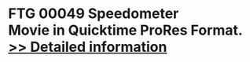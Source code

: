 # FTG 00049 Speedometer<br />Movie in Quicktime ProRes Format.<br />[>> Detailed information](https://secure.shareit.com/shareit/product.html?productid=300618431&affiliateid=200057808)